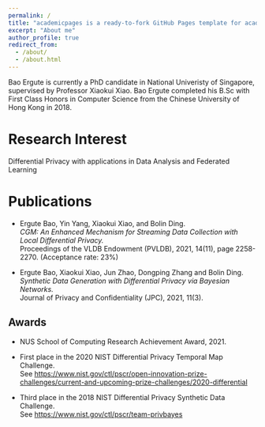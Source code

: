 ```yaml
---
permalink: /
title: "academicpages is a ready-to-fork GitHub Pages template for academic personal websites"
excerpt: "About me"
author_profile: true
redirect_from:
  - /about/
  - /about.html
---
```


Bao Ergute is currently a PhD candidate in National Univeristy of Singapore, supervised by Professor Xiaokui Xiao. Bao Ergute completed his B.Sc with First Class Honors in Computer Science from the Chinese University of Hong Kong in 2018.

Research Interest
======
Differential Privacy with applications in Data Analysis and Federated Learning

Publications
======
- Ergute Bao, Yin Yang, Xiaokui Xiao, and Bolin Ding.\
*CGM: An Enhanced Mechanism for Streaming Data Collection with Local Differential Privacy.*\
Proceedings of the VLDB Endowment (PVLDB), 2021, 14(11), page 2258-2270. (Acceptance rate: 23%)


- Ergute Bao, Xiaokui Xiao, Jun Zhao, Dongping Zhang and Bolin Ding.\
*Synthetic Data Generation with Differential Privacy via Bayesian Networks.*\
Journal of Privacy and Confidentiality (JPC), 2021, 11(3).

Awards
------
- NUS School of Computing Research Achievement Award, 2021.

- First place in the 2020 NIST Differential Privacy Temporal Map Challenge.\
See https://www.nist.gov/ctl/pscr/open-innovation-prize-challenges/current-and-upcoming-prize-challenges/2020-differential

- Third place in the 2018 NIST Differential Privacy Synthetic Data Challenge.\
See https://www.nist.gov/ctl/pscr/team-privbayes
